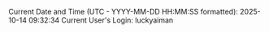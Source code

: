 Current Date and Time (UTC - YYYY-MM-DD HH:MM:SS formatted): 2025-10-14 09:32:34
Current User's Login: luckyaiman

